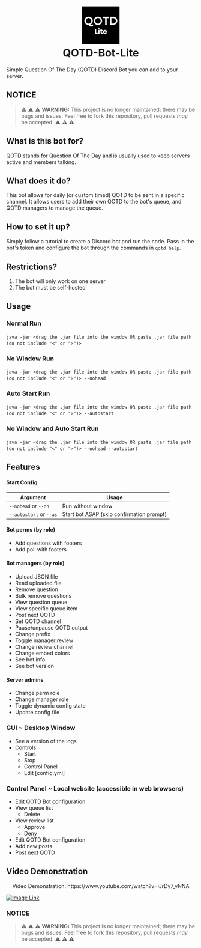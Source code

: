 <h1 align="center">
<img src="/assets/image.png" alt="Icon" width="100" height="100">
<br>
QOTD-Bot-Lite
<br>
</h1>
Simple Question Of The Day (QOTD) Discord Bot you can add to your server. 

## NOTICE
> :warning: :warning: :warning: **WARNING:** This project is no longer maintained; there may be bugs and issues. Feel free to fork this repository, pull requests *may* be accepted. :warning: :warning: :warning:

## What is this bot for?
QOTD stands for Question Of The Day and is usually used to keep servers active and members talking.
## What does it do?
This bot allows for daily (or custom timed) QOTD to be sent in a specific channel. It allows users to add their own QOTD to the bot's queue, and QOTD managers to manage the queue.
## How to set it up?
Simply follow a tutorial to create a Discord bot and run the code. Pass in the bot's token and configure the bot through the commands in `qotd help`.
## Restrictions?
1. The bot will only work on one server
2. The bot must be self-hosted

## Usage
### Normal Run
`java -jar <drag the .jar file into the window OR paste .jar file path (do not include "<" or ">")>`

### No Window Run
`java -jar <drag the .jar file into the window OR paste .jar file path (do not include "<" or ">")> --nohead`

### Auto Start Run
`java -jar <drag the .jar file into the window OR paste .jar file path (do not include "<" or ">")> --autostart`

### No Window and Auto Start Run
`java -jar <drag the .jar file into the window OR paste .jar file path (do not include "<" or ">")> --nohead --autostart`

## Features
#### Start Config
| Argument | Usage |
|---|---|
| `--nohead` or `--nh` | Run without window |
| `--autostart` or `--as` | Start bot ASAP (skip confirmation prompt) |

#### Bot perms (by role)
- Add questions with footers
- Add poll with footers
#### Bot managers (by role)
- Upload JSON file
- Read uploaded file
- Remove question
- Bulk remove questions
- View question queue
- View specific queue item
- Post next QOTD
- Set QOTD channel
- Pause/unpause QOTD output
- Change prefix
- Toggle manager review
- Change review channel
- Change embed colors
- See bot info
- See bot version
#### Server admins
- Change perm role
- Change manager role
- Toggle dynamic config state
- Update config file

### GUI ~ Desktop Window
- See a version of the logs
- Controls
  - Start
  - Stop
  - Control Panel
  - Edit [config.yml]

### Control Panel ~ Local website (accessible in web browsers)
- Edit QOTD Bot configuration
- View queue list
   - Delete
- View review list
   - Approve
   - Deny
- Edit QOTD Bot configuration
- Add new posts
- Post next QOTD

## Video Demonstration
<p align="center">Video Demonstration: https://www.youtube.com/watch?v=iJrDy7_vNNA</p>

[![Image Link](https://img.youtube.com/vi/iJrDy7_vNNA/maxresdefault.jpg)](https://www.youtube.com/watch?v=iJrDy7_vNNA)

### NOTICE
> :warning: :warning: :warning: **WARNING:** This project is no longer maintained; there may be bugs and issues. Feel free to fork this repository, pull requests *may* be accepted. :warning: :warning: :warning:
